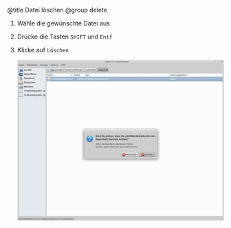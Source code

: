 ﻿@title Datei löschen
@group delete

1. Wähle die gewünschte Datei aus

2. Drücke die Tasten `SHIFT` und `Entf`

3. Klicke auf `Löschen`

   ![Screenshot 1](screen1.png)
